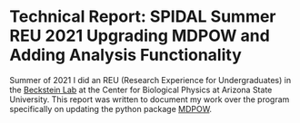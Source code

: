 # Technical Report: SPIDAL Summer REU 2021 Upgrading MDPOW and Adding Analysis Functionality

Summer of 2021 I did an REU (Research Experience for Undergraduates) in the [Beckstein Lab](https://becksteinlab.physics.asu.edu) at the Center for Biological Physics at Arizona State University. This report was written to document my work over the program specifically on updating the python package [MDPOW](https://github.com/Becksteinlab/MDPOW).
